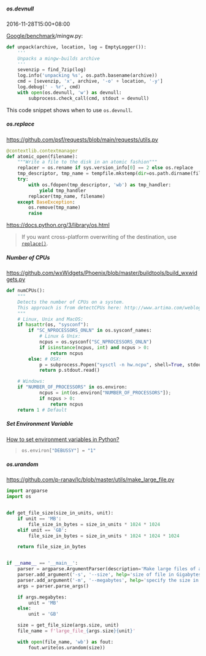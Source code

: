 ##### os.devnull

2016-11-28T15:00+08:00

[Google/benchmark](https://github.com/google/benchmark)/mingw.py:

```python
def unpack(archive, location, log = EmptyLogger()):
    '''
    Unpacks a mingw-builds archive
    '''
    sevenzip = find_7zip(log)
    log.info('unpacking %s', os.path.basename(archive))
    cmd = [sevenzip, 'x', archive, '-o' + location, '-y']
    log.debug(' - %r', cmd)
    with open(os.devnull, 'w') as devnull:
        subprocess.check_call(cmd, stdout = devnull)
```

This code snippet shows when to use `os.devnull`.

##### os.replace

https://github.com/psf/requests/blob/main/requests/utils.py

```python
@contextlib.contextmanager
def atomic_open(filename):
    """Write a file to the disk in an atomic fashion"""
    replacer = os.rename if sys.version_info[0] == 2 else os.replace
    tmp_descriptor, tmp_name = tempfile.mkstemp(dir=os.path.dirname(filename))
    try:
        with os.fdopen(tmp_descriptor, 'wb') as tmp_handler:
            yield tmp_handler
        replacer(tmp_name, filename)
    except BaseException:
        os.remove(tmp_name)
        raise
```

https://docs.python.org/3/library/os.html

> If you want cross-platform overwriting of the destination, use [`replace()`](https://docs.python.org/3/library/os.html#os.replace).

##### Number of CPUs

https://github.com/wxWidgets/Phoenix/blob/master/buildtools/build_wxwidgets.py

```python
def numCPUs():
    """
    Detects the number of CPUs on a system.
    This approach is from detectCPUs here: http://www.artima.com/weblogs/viewpost.jsp?thread=230001
    """
    # Linux, Unix and MacOS:
    if hasattr(os, "sysconf"):
        if "SC_NPROCESSORS_ONLN" in os.sysconf_names:
            # Linux & Unix:
            ncpus = os.sysconf("SC_NPROCESSORS_ONLN")
            if isinstance(ncpus, int) and ncpus > 0:
                return ncpus
        else: # OSX:
            p = subprocess.Popen("sysctl -n hw.ncpu", shell=True, stdout=subprocess.PIPE)
            return p.stdout.read()

    # Windows:
    if "NUMBER_OF_PROCESSORS" in os.environ:
            ncpus = int(os.environ["NUMBER_OF_PROCESSORS"]);
            if ncpus > 0:
                return ncpus
    return 1 # Default
```

##### Set Environment Variable

[How to set environment variables in Python?](https://stackoverflow.com/questions/5971312/how-to-set-environment-variables-in-python)

> ```python
> os.environ["DEBUSSY"] = "1"
> ```

##### os.urandom

https://github.com/p-ranav/lc/blob/master/utils/make_large_file.py

```python
import argparse
import os


def get_file_size(size_in_units, unit):
    if unit == 'MB':
        file_size_in_bytes = size_in_units * 1024 * 1024
    elif unit == 'GB':
        file_size_in_bytes = size_in_units * 1024 * 1024 * 1024

    return file_size_in_bytes


if __name__ == '__main__':
    parser = argparse.ArgumentParser(description='Make large files of arbitrary size to test lc')
    parser.add_argument('-s', '--size', help='size of file in Gigabytes', type=int, default=1)
    parser.add_argument('-m', '--megabytes', help='specify the size in Megabytes', action='store_true')
    args = parser.parse_args()

    if args.megabytes:
        unit = 'MB'
    else:
        unit = 'GB'

    size = get_file_size(args.size, unit)
    file_name = f'large_file_{args.size}{unit}'

    with open(file_name, 'wb') as fout:
        fout.write(os.urandom(size))
```
